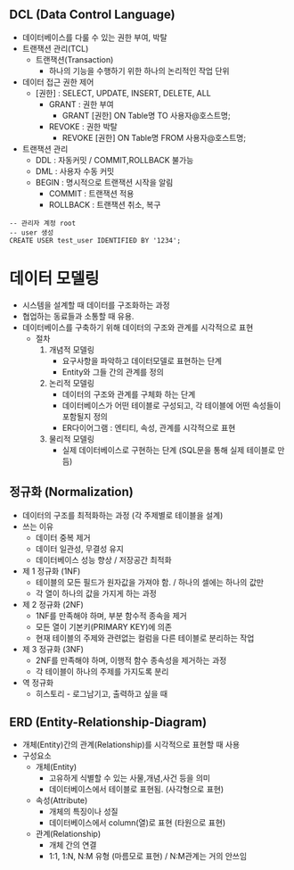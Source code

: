 ## DCL (Data Control Language)
- 데이터베이스를 다룰 수 있는 권한 부여, 박탈
- 트랜잭션 관리(TCL)
  - 트랜잭션(Transaction)
    - 하나의 기능을 수행하기 위한 하나의 논리적인 작업 단위
- 데이터 접근 권한 제어
  - [권한] : SELECT, UPDATE, INSERT, DELETE, ALL
    - GRANT : 권한 부여
      - GRANT [권한] ON Table명 TO 사용자@호스트명;
    - REVOKE : 권한 박탈
      - REVOKE [권한] ON Table명 FROM 사용자@호스트명;
- 트랜잭션 관리
  - DDL : 자동커밋 / COMMIT,ROLLBACK 불가능
  - DML : 사용자 수동 커밋
  - BEGIN : 명시적으로 트랜잭션 시작을 알림
    - COMMIT : 트랜잭션 적용
    - ROLLBACK : 트랜잭션 취소, 복구
```mysql
-- 관리자 계정 root
-- user 생성
CREATE USER test_user IDENTIFIED BY '1234';
```

# 데이터 모델링
- 시스템을 설계할 때 데이터를 구조화하는 과정
- 협업하는 동료들과 소통할 때 유용.
- 데이터베이스를 구축하기 위해 데이터의 구조와 관계를 시각적으로 표현
  - 절차
    1. 개념적 모델링
       - 요구사항을 파악하고 데이터모델로 표현하는 단계
       - Entity와 그들 간의 관계를 정의
    2. 논리적 모델링
       - 데이터의 구조와 관계를 구체화 하는 단계
       - 데이터베이스가 어떤 테이블로 구성되고, 각 테이블에 어떤 속성들이 포함될지 정의
       - ER다이어그램 : 엔티티, 속성, 관계를 시각적으로 표현
    3. 물리적 모델링
       - 실제 데이터베이스로 구현하는 단계 (SQL문을 통해 실제 테이블로 만듬)

## 정규화 (Normalization)
- 데이터의 구조를 최적화하는 과정 (각 주제별로 테이블을 설계)
- 쓰는 이유
  - 데이터 중복 제거
  - 데이터 일관성, 무결성 유지
  - 데이터베이스 성능 향상 / 저장공간 최적화
- 제 1 정규화 (1NF)
  - 테이블의 모든 필드가 원자값을 가져야 함. / 하나의 셀에는 하나의 값만
  - 각 열이 하나의 값을 가지게 하는 과정
- 제 2 정규화 (2NF)
  - 1NF를 만족해야 하며, 부분 함수적 종속을 제거
  - 모든 열이 기본키(PRIMARY KEY)에 의존
  - 현재 테이블의 주제와 관련없는 컬럼을 다른 테이블로 분리하는 작업
- 제 3 정규화 (3NF)
  - 2NF를 만족해야 하며, 이행적 함수 종속성을 제거하는 과정
  - 각 테이블이 하나의 주제를 가지도록 분리
- 역 정규화
  - 히스토리 - 로그남기고, 출력하고 싶을 때

## ERD (Entity-Relationship-Diagram)
- 개체(Entity)간의 관계(Relationship)를 시각적으로 표현할 때 사용
- 구성요소
  - 개체(Entity)
    - 고유하게 식별할 수 있는 사물,개념,사건 등을 의미
    - 데이터베이스에서 테이블로 표현됨. (사각형으로 표현)
  - 속성(Attribute)
    - 개체의 특징이나 성질
    - 데이터베이스에서 column(열)로 표현 (타원으로 표현)
  - 관계(Relationship)
    - 개체 간의 연결
    - 1:1, 1:N, N:M 유형 (마름모로 표현) / N:M관계는 거의 안쓰임